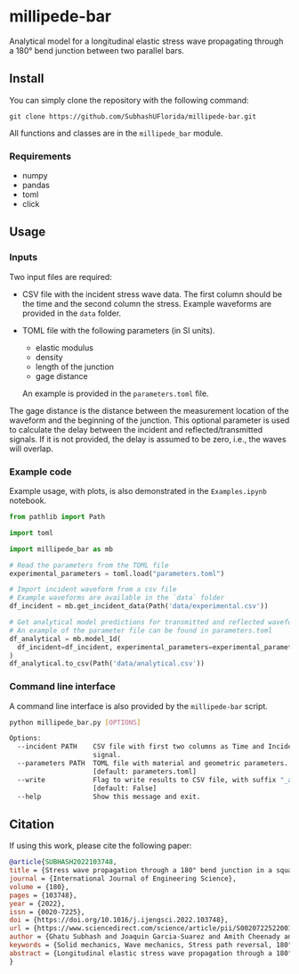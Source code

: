 # millipede-bar
Analytical model for a longitudinal elastic stress wave propagating through a 180° bend junction between two parallel bars.

## Install
You can simply clone the repository with the following command:

```git clone https://github.com/SubhashUFlorida/millipede-bar.git```

All functions and classes are in the `millipede_bar` module.

### Requirements
- numpy
- pandas
- toml
- click

## Usage
### Inputs

Two input files are required:
- CSV file with the incident stress wave data. The first column should be the time and the second column the stress. Example waveforms are provided in the `data` folder.
- TOML file with the following parameters (in SI units). 
  - elastic modulus
  - density
  - length of the junction
  - gage distance

  An example is provided in the `parameters.toml` file.

The gage distance is the distance between the measurement location of the waveform and the beginning of the junction. This optional parameter is used to calculate the delay between the incident and reflected/transmitted signals. If it is not provided, the delay is assumed to be zero, i.e., the waves will overlap.

### Example code

Example usage, with plots, is also demonstrated in the `Examples.ipynb` notebook.

```python
from pathlib import Path

import toml

import millipede_bar as mb

# Read the parameters from the TOML file
experimental_parameters = toml.load("parameters.toml")

# Import incident waveform from a csv file
# Example waveforms are available in the `data` folder
df_incident = mb.get_incident_data(Path('data/experimental.csv'))

# Get analytical model predictions for transmitted and reflected waveforms
# An example of the parameter file can be found in parameters.toml
df_analytical = mb.model_1d(
  df_incident=df_incident, experimental_parameters=experimental_parameters
)
df_analytical.to_csv(Path('data/analytical.csv'))
```

### Command line interface
A command line interface is also provided by the `millipede-bar` script.

```bash
python millipede_bar.py [OPTIONS]

Options:
  --incident PATH    CSV file with first two columns as Time and Incident
                     signal.
  --parameters PATH  TOML file with material and geometric parameters.
                     [default: parameters.toml]
  --write            Flag to write results to CSV file, with suffix "_ana_1D"
                     [default: False]
  --help             Show this message and exit.
```

## Citation
If using this work, please cite the following paper:
```bibtex
@article{SUBHASH2022103748,
title = {Stress wave propagation through a 180° bend junction in a square cross-sectional bar},
journal = {International Journal of Engineering Science},
volume = {180},
pages = {103748},
year = {2022},
issn = {0020-7225},
doi = {https://doi.org/10.1016/j.ijengsci.2022.103748},
url = {https://www.sciencedirect.com/science/article/pii/S0020722522001136},
author = {Ghatu Subhash and Joaquin Garcia-Suarez and Amith Cheenady and Salil Bavdekar and Wilburn Whittington and Jean-Francois Molinari},
keywords = {Solid mechanics, Wave mechanics, Stress path reversal, 180° bend},
abstract = {Longitudinal elastic stress wave propagation through a 180° bend junction connecting two square bars is analyzed using analytical and numerical approaches and validated against experiments. The aim is to identify conditions under which the one-dimensional stress propagation principles can be applied to this geometry despite complete reversal of the stress wave path and study the mechanism of wave propagation through this geometry. By assuming the junction to move as a rigid body parallel to the input wave direction, the influence of the bend is analyzed for different pulse shapes and durations. For long duration stress pulses, the bend allows the stress wave to “flow” through the junction without distortion, whereas for short duration stress pulses, the wave undergoes significant dispersion. The junction behavior was further analyzed using finite element analysis and the results compared well with those of the analytical model. The wave motion through the junction results in asymmetric deformation of the junction, which generates flexural waves of different amplitudes in both the input and output bars. In general, stress pulses with constant peak amplitude and a smooth transition to the peak value suffer minimal dispersion as they traverse the junction. It is concluded that one-dimensional stress wave theory can be used to successfully model the propagation of long-duration longitudinal stress pulses around a 180° bend junction.}
}
```